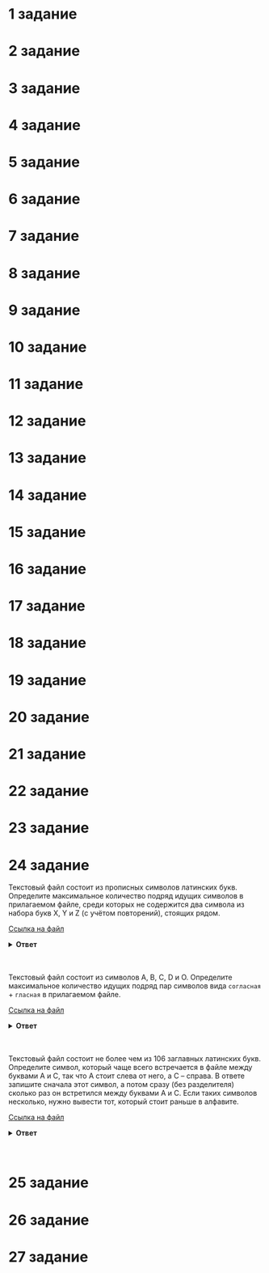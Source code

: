 # 1 задание












# 2 задание












# 3 задание












# 4 задание












# 5 задание












# 6 задание












# 7 задание












# 8 задание












# 9 задание












# 10 задание












# 11 задание












# 12 задание












# 13 задание












# 14 задание












# 15 задание












# 16 задание












# 17 задание












# 18 задание












# 19 задание












# 20 задание












# 21 задание












# 22 задание












# 23 задание












# 24 задание

Текстовый файл состоит из прописных символов латинских букв.
Определите максимальное количество подряд идущих символов в прилагаемом файле, среди которых не содержится два символа из набора букв X, Y и Z (с учётом повторений), стоящих рядом.

[Ссылка на файл](https://kompege.ru/files/2k6zlwlNP.txt)

<details><summary><strong>Ответ</strong></summary>
   786
</details>
<br></br>



Текстовый файл состоит из символов A, B, C, D и O. Определите максимальное количество идущих подряд пар символов вида
`согласная` + `гласная`
в прилагаемом файле.

[Ссылка на файл](https://kompege.ru/files/nkbV0RABS.txt)

<details><summary><strong>Ответ</strong></summary>
   174
</details>
<br></br>




Текстовый файл состоит не более чем из 106 заглавных латинских букв. Определите символ, который чаще всего встречается в файле между буквами A и C, так что A стоит слева от него, а C – справа. В ответе запишите сначала этот символ, а потом сразу (без разделителя) сколько раз он встретился между буквами A и C. Если таких символов несколько, нужно вывести тот, который стоит раньше в алфавите.

[Ссылка на файл](https://kompege.ru/files/pcdxnaEwR.txt)

<details><summary><strong>Ответ</strong></summary>
   T72
</details>
<br></br>











# 25 задание












# 26 задание












# 27 задание